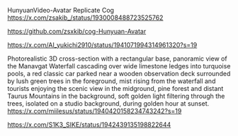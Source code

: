 
HunyuanVideo-Avatar Replicate Cog
https://x.com/zsakib_/status/1930008488723525762

https://github.com/zsxkib/cog-Hunyuan-Avatar

https://x.com/AI_yukichi2910/status/1941071994314961320?s=19

Photorealistic 3D cross-section with a rectangular base, panoramic view of the Manavgat Waterfall cascading over wide limestone ledges into turquoise pools, a red classic car parked near a wooden observation deck surrounded by lush green trees in the foreground, mist rising from the waterfall and tourists enjoying the scenic view in the midground, pine forest and distant Taurus Mountains in the background, soft golden light filtering through the trees, isolated on a studio background, during golden hour at sunset.
https://x.com/miilesus/status/1940420158234743242?s=19

https://x.com/S1K3_SIKE/status/1942439135198822644
